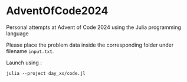 # AdventOfCode2024
Personal attempts at Advent of Code 2024 using the Julia programming language 

Please place the problem data inside the corresponding folder under filename `input.txt`.

Launch using :

```julia --project day_xx/code.jl```